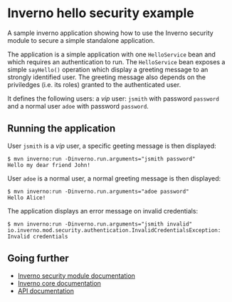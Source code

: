[inverno-core-root-doc]: https://github.com/inverno-io/inverno-core/blob/master/doc/reference-guide.md
[inverno-mod-security]: https://github.com/inverno-io/inverno-mods/blob/master/inverno-security/
[inverno-javadoc]: https://inverno.io/docs/release/api/index.html

[graalvm]: https://www.graalvm.org/

# Inverno hello security example

A sample inverno application showing how to use the Inverno security module to secure a simple standalone application.

The application is a simple application with one `HelloService` bean and which requires an authentication to run. The `HelloService` bean exposes a simple `sayHello()` operation which display a greeting message to an strongly identified user. The greeting message also depends on the priviledges (i.e. its roles) granted to the authenticated user.

It defines the following users: a *vip* user: `jsmith` with password `password` and a normal user `adoe` with password `password`.

## Running the application

User `jsmith` is a *vip* user, a specific geeting message is then displayed:

```plaintext
$ mvn inverno:run -Dinverno.run.arguments="jsmith password"
Hello my dear friend John!
```

User `adoe` is a normal user, a normal greeting message is then displayed:

```plaintext
$ mvn inverno:run -Dinverno.run.arguments="adoe password"
Hello Alice!
```

The application displays an error message on invalid credentials:

```plaintext
$ mvn inverno:run -Dinverno.run.arguments="jsmith invalid"
io.inverno.mod.security.authentication.InvalidCredentialsException: Invalid credentials
```

## Going further

- [Inverno security module documentation][inverno-mod-security]
- [Inverno core documentation][inverno-core-root-doc]
- [API documentation][inverno-javadoc]
